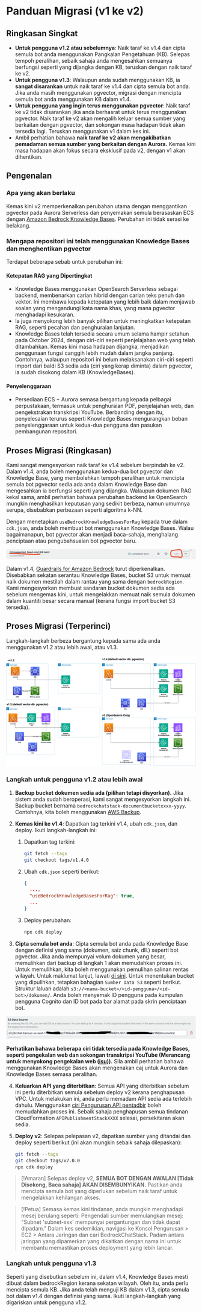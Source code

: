 # Panduan Migrasi (v1 ke v2)

## Ringkasan Singkat

- **Untuk pengguna v1.2 atau sebelumnya**: Naik taraf ke v1.4 dan cipta semula bot anda menggunakan Pangkalan Pengetahuan (KB). Selepas tempoh peralihan, sebaik sahaja anda mengesahkan semuanya berfungsi seperti yang dijangka dengan KB, teruskan dengan naik taraf ke v2.
- **Untuk pengguna v1.3**: Walaupun anda sudah menggunakan KB, ia **sangat disarankan** untuk naik taraf ke v1.4 dan cipta semula bot anda. Jika anda masih menggunakan pgvector, migrasi dengan mencipta semula bot anda menggunakan KB dalam v1.4.
- **Untuk pengguna yang ingin terus menggunakan pgvector**: Naik taraf ke v2 tidak disarankan jika anda berhasrat untuk terus menggunakan pgvector. Naik taraf ke v2 akan mengalih keluar semua sumber yang berkaitan dengan pgvector, dan sokongan masa hadapan tidak akan tersedia lagi. Teruskan menggunakan v1 dalam kes ini.
- Ambil perhatian bahawa **naik taraf ke v2 akan mengakibatkan pemadaman semua sumber yang berkaitan dengan Aurora.** Kemas kini masa hadapan akan fokus secara eksklusif pada v2, dengan v1 akan dihentikan.

## Pengenalan

### Apa yang akan berlaku

Kemas kini v2 memperkenalkan perubahan utama dengan menggantikan pgvector pada Aurora Serverless dan penyemakan semula berasaskan ECS dengan [Amazon Bedrock Knowledge Bases](https://docs.aws.amazon.com/bedrock/latest/userguide/knowledge-base.html). Perubahan ini tidak serasi ke belakang.

### Mengapa repositori ini telah menggunakan Knowledge Bases dan menghentikan pgvector

Terdapat beberapa sebab untuk perubahan ini:

#### Ketepatan RAG yang Dipertingkat

- Knowledge Bases menggunakan OpenSearch Serverless sebagai backend, membenarkan carian hibrid dengan carian teks penuh dan vektor. Ini membawa kepada ketepatan yang lebih baik dalam menjawab soalan yang mengandungi kata nama khas, yang mana pgvector menghadapi kesukaran.
- Ia juga menyokong lebih banyak pilihan untuk meningkatkan ketepatan RAG, seperti pecahan dan penghuraian lanjutan.
- Knowledge Bases telah tersedia secara umum selama hampir setahun pada Oktober 2024, dengan ciri-ciri seperti penjelajahan web yang telah ditambahkan. Kemas kini masa hadapan dijangka, menjadikan penggunaan fungsi canggih lebih mudah dalam jangka panjang. Contohnya, walaupun repositori ini belum melaksanakan ciri-ciri seperti import dari baldi S3 sedia ada (ciri yang kerap diminta) dalam pgvector, ia sudah disokong dalam KB (KnowledgeBases).

#### Penyelenggaraan

- Persediaan ECS + Aurora semasa bergantung kepada pelbagai perpustakaan, termasuk untuk penghuraian PDF, penjelajahan web, dan pengekstrakan transkripsi YouTube. Berbanding dengan itu, penyelesaian terurus seperti Knowledge Bases mengurangkan beban penyelenggaraan untuk kedua-dua pengguna dan pasukan pembangunan repositori.

## Proses Migrasi (Ringkasan)

Kami sangat mengesyorkan naik taraf ke v1.4 sebelum berpindah ke v2. Dalam v1.4, anda boleh menggunakan kedua-dua bot pgvector dan Knowledge Base, yang membolehkan tempoh peralihan untuk mencipta semula bot pgvector sedia ada anda dalam Knowledge Base dan mengesahkan ia berfungsi seperti yang dijangka. Walaupun dokumen RAG kekal sama, ambil perhatian bahawa perubahan backend ke OpenSearch mungkin menghasilkan keputusan yang sedikit berbeza, namun umumnya serupa, disebabkan perbezaan seperti algoritma k-NN.

Dengan menetapkan `useBedrockKnowledgeBasesForRag` kepada true dalam `cdk.json`, anda boleh membuat bot menggunakan Knowledge Bases. Walau bagaimanapun, bot pgvector akan menjadi baca-sahaja, menghalang penciptaan atau pengubahsuaian bot pgvector baru.

![](../imgs/v1_to_v2_readonly_bot.png)

Dalam v1.4, [Guardrails for Amazon Bedrock](https://aws.amazon.com/jp/bedrock/guardrails/) turut diperkenalkan. Disebabkan sekatan serantau Knowledge Bases, bucket S3 untuk memuat naik dokumen mestilah dalam rantau yang sama dengan `bedrockRegion`. Kami mengesyorkan membuat sandaran bucket dokumen sedia ada sebelum mengemas kini, untuk mengelakkan memuat naik semula dokumen dalam kuantiti besar secara manual (kerana fungsi import bucket S3 tersedia).

## Proses Migrasi (Terperinci)

Langkah-langkah berbeza bergantung kepada sama ada anda menggunakan v1.2 atau lebih awal, atau v1.3.

![](../imgs/v1_to_v2_arch.png)

### Langkah untuk pengguna v1.2 atau lebih awal

1. **Backup bucket dokumen sedia ada (pilihan tetapi disyorkan).** Jika sistem anda sudah beroperasi, kami sangat mengesyorkan langkah ini. Backup bucket bernama `bedrockchatstack-documentbucketxxxx-yyyy`. Contohnya, kita boleh menggunakan [AWS Backup](https://docs.aws.amazon.com/aws-backup/latest/devguide/s3-backups.html).

2. **Kemas kini ke v1.4**: Dapatkan tag terkini v1.4, ubah `cdk.json`, dan deploy. Ikuti langkah-langkah ini:

   1. Dapatkan tag terkini:
      ```bash
      git fetch --tags
      git checkout tags/v1.4.0
      ```
   2. Ubah `cdk.json` seperti berikut:
      ```json
      {
        ...,
        "useBedrockKnowledgeBasesForRag": true,
        ...
      }
      ```
   3. Deploy perubahan:
      ```bash
      npx cdk deploy
      ```

3. **Cipta semula bot anda**: Cipta semula bot anda pada Knowledge Base dengan definisi yang sama (dokumen, saiz chunk, dll.) seperti bot pgvector. Jika anda mempunyai volum dokumen yang besar, memulihkan dari backup di langkah 1 akan memudahkan proses ini. Untuk memulihkan, kita boleh menggunakan pemulihan salinan rentas wilayah. Untuk maklumat lanjut, lawati [di sini](https://docs.aws.amazon.com/aws-backup/latest/devguide/restoring-s3.html). Untuk menentukan bucket yang dipulihkan, tetapkan bahagian `Sumber Data S3` seperti berikut. Struktur laluan adalah `s3://<nama-bucket>/<id-pengguna>/<id-bot>/dokumen/`. Anda boleh menyemak ID pengguna pada kumpulan pengguna Cognito dan ID bot pada bar alamat pada skrin penciptaan bot.

![](../imgs/v1_to_v2_KB_s3_source.png)

**Perhatikan bahawa beberapa ciri tidak tersedia pada Knowledge Bases, seperti pengekalan web dan sokongan transkripsi YouTube (Merancang untuk menyokong pengekalan web ([isu](https://github.com/aws-samples/bedrock-chat/issues/557))).** Sila ambil perhatian bahawa menggunakan Knowledge Bases akan mengenakan caj untuk Aurora dan Knowledge Bases semasa peralihan.

4. **Keluarkan API yang diterbitkan**: Semua API yang diterbitkan sebelum ini perlu diterbitkan semula sebelum deploy v2 kerana penghapusan VPC. Untuk melakukan ini, anda perlu memadam API sedia ada terlebih dahulu. Menggunakan [ciri Pengurusan API pentadbir](../ADMINISTRATOR_ms-MY.md) boleh memudahkan proses ini. Sebaik sahaja penghapusan semua tindanan CloudFormation `APIPublishmentStackXXXX` selesai, persekitaran akan sedia.

5. **Deploy v2**: Selepas pelepasan v2, dapatkan sumber yang ditandai dan deploy seperti berikut (ini akan mungkin sebaik sahaja dilepaskan):
   ```bash
   git fetch --tags
   git checkout tags/v2.0.0
   npx cdk deploy
   ```

> [!Amaran]
> Selepas deploy v2, **SEMUA BOT DENGAN AWALAN [Tidak Disokong, Baca sahaja] AKAN DISEMBUNYIKAN.** Pastikan anda mencipta semula bot yang diperlukan sebelum naik taraf untuk mengelakkan kehilangan akses.

> [!Petua]
> Semasa kemas kini tindanan, anda mungkin menghadapi mesej berulang seperti: Pengendali sumber memulangkan mesej: "Subnet 'subnet-xxx' mempunyai pergantungan dan tidak dapat dipadam." Dalam kes sedemikian, navigasi ke Konsol Pengurusan > EC2 > Antara Jaringan dan cari BedrockChatStack. Padam antara jaringan yang dipamerkan yang dikaitkan dengan nama ini untuk membantu memastikan proses deployment yang lebih lancar.

### Langkah untuk pengguna v1.3

Seperti yang disebutkan sebelum ini, dalam v1.4, Knowledge Bases mesti dibuat dalam bedrockRegion kerana sekatan wilayah. Oleh itu, anda perlu mencipta semula KB. Jika anda telah menguji KB dalam v1.3, cipta semula bot dalam v1.4 dengan definisi yang sama. Ikuti langkah-langkah yang digariskan untuk pengguna v1.2.
